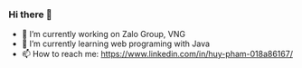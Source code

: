 ### Hi there 👋
- 🔭 I’m currently working on Zalo Group, VNG
- 🌱 I’m currently learning web programing with Java
- 📫 How to reach me: https://www.linkedin.com/in/huy-pham-018a86167/

<!--
**ngochuyute/ngochuyute** is a ✨ _special_ ✨ repository because its `README.md` (this file) appears on your GitHub profile.

Here are some ideas to get you started:

- 🔭 I’m currently working on ...
- 🌱 I’m currently learning ...
- 👯 I’m looking to collaborate on ...
- 🤔 I’m looking for help with ...
- 💬 Ask me about ...
- 📫 How to reach me: ...
- 😄 Pronouns: ...
- ⚡ Fun fact: ...
-->
